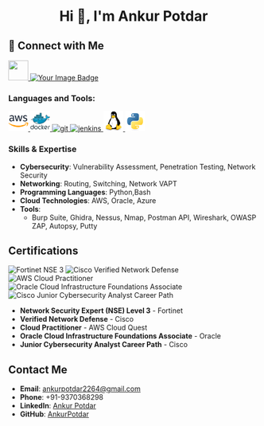 <h1 align="center">Hi 👋, I'm Ankur Potdar</h1>

## 🔗 Connect with Me  
<a href="https://www.linkedin.com/in/ankur-potdar-689029246" target="_blank">
    <img src="https://upload.wikimedia.org/wikipedia/commons/c/ca/LinkedIn_logo_initials.png" width="40" height="40">
    <img src="https://tryhackme-badges.s3.amazonaws.com/Ankurpotdar.png" alt="Your Image Badge" width="140" height="40"/>
</a>  



<h3 align="left">Languages and Tools:</h3>
<p align="left"> <a href="https://aws.amazon.com" target="_blank" rel="noreferrer"> <img src="https://raw.githubusercontent.com/devicons/devicon/master/icons/amazonwebservices/amazonwebservices-original-wordmark.svg" alt="aws" width="40" height="40"/> </a> <a href="https://www.docker.com/" target="_blank" rel="noreferrer"> <img src="https://raw.githubusercontent.com/devicons/devicon/master/icons/docker/docker-original-wordmark.svg" alt="docker" width="40" height="40"/> </a> <a href="https://git-scm.com/" target="_blank" rel="noreferrer"> <img src="https://www.vectorlogo.zone/logos/git-scm/git-scm-icon.svg" alt="git" width="40" height="40"/> </a> <a href="https://www.jenkins.io" target="_blank" rel="noreferrer"> <img src="https://www.vectorlogo.zone/logos/jenkins/jenkins-icon.svg" alt="jenkins" width="40" height="40"/> </a> <a href="https://www.linux.org/" target="_blank" rel="noreferrer"> <img src="https://raw.githubusercontent.com/devicons/devicon/master/icons/linux/linux-original.svg" alt="linux" width="40" height="40"/> </a> <a href="https://www.python.org" target="_blank" rel="noreferrer"> <img src="https://raw.githubusercontent.com/devicons/devicon/master/icons/python/python-original.svg" alt="python" width="40" height="40"/> </a> </p>



### Skills & Expertise
- **Cybersecurity**: Vulnerability Assessment, Penetration Testing, Network Security
- **Networking**: Routing, Switching, Network VAPT
- **Programming Languages**: Python,Bash
- **Cloud Technologies**: AWS, Oracle, Azure
- **Tools**: 
  - Burp Suite, Ghidra, Nessus, Nmap, Postman API, Wireshark, OWASP ZAP, Autopsy, Putty
 

## Certifications
![Fortinet NSE 3](https://img.shields.io/badge/Network%20Security%20Expert%20Level%203-Fortinet-blue?style=flat&logo=fortinet)
![Cisco Verified Network Defense](https://img.shields.io/badge/Verified%20Network%20Defense-Cisco-green?style=flat&logo=cisco)
![AWS Cloud Practitioner](https://img.shields.io/badge/AWS%20Cloud%20Practitioner-AWS-orange?style=flat&logo=amazonaws)
![Oracle Cloud Infrastructure Foundations Associate](https://img.shields.io/badge/Oracle%20Cloud%20Infrastructure%20Foundations%20Associate-Oracle-red?style=flat&logo=oracle)
![Cisco Junior Cybersecurity Analyst Career Path](https://img.shields.io/badge/Cisco%20Junior%20Cybersecurity%20Analyst-Cisco-blue?style=flat&logo=cisco)

- **Network Security Expert (NSE) Level 3** - Fortinet
- **Verified Network Defense** - Cisco
- **Cloud Practitioner** - AWS Cloud Quest
-  **Oracle Cloud Infrastructure Foundations Associate** - Oracle
- **Junior Cybersecurity Analyst Career Path** - Cisco




## Contact Me
- **Email**: [ankurpotdar2264@gmail.com](mailto:ankurpotdar2264@gmail.com)
- **Phone**: +91-9370368298
- **LinkedIn**: [Ankur Potdar](https://www.linkedin.com/in/ankur-potdar-689029246)
- **GitHub**: [AnkurPotdar](https://github.com/royalap)
